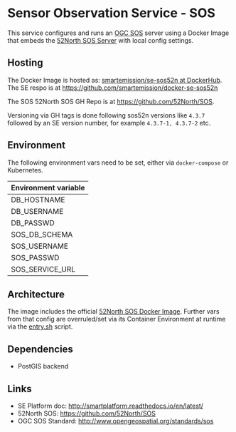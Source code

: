 # Sensor Observation Service - SOS

This service configures and runs 
an [OGC SOS](http://www.opengeospatial.org/standards/sos) server using 
a Docker Image that embeds the [52North SOS Server](https://github.com/52North/SOS)
with local config settings.

## Hosting

The Docker Image is hosted as: 
[smartemission/se-sos52n at DockerHub](https://hub.docker.com/r/smartemission/se-sos52n).
The SE respo is at https://github.com/smartemission/docker-se-sos52n

The SOS 52North SOS GH Repo is at https://github.com/52North/SOS.

Versioning via GH tags is done following sos52n versions like `4.3.7` followed by an SE 
version number, for example `4.3.7-1, 4.3.7-2` etc.

## Environment

The following environment vars need to be set, either via `docker-compose` or
Kubernetes.


|Environment variable|
|---|
|DB_HOSTNAME|
|DB_USERNAME|
|DB_PASSWD|
|SOS_DB_SCHEMA|
|SOS_USERNAME|
|SOS_PASSWD|
|SOS_SERVICE_URL|

## Architecture

The image includes the official [52North SOS Docker Image](https://hub.docker.com/r/52north/sos/).
Further vars from that config are overruled/set via its 
Container Environment at runtime via the [entry.sh](entry.sh) script.

## Dependencies

* PostGIS backend

## Links

* SE Platform doc: http://smartplatform.readthedocs.io/en/latest/
* 52North SOS: https://github.com/52North/SOS
* OGC SOS Standard: http://www.opengeospatial.org/standards/sos


